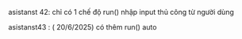 asistanst 42:
chỉ có 1 chế độ run() nhập input thủ công từ người dùng

asistanst43 : ( 20/6/2025)
có thêm run() auto
